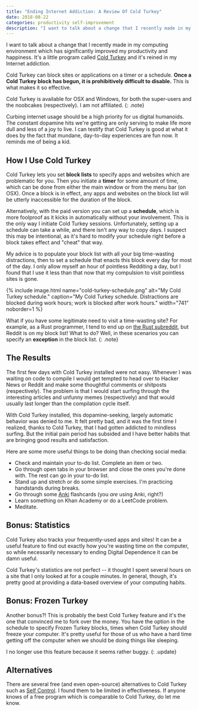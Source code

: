 ```yaml
---
title: "Ending Internet Addiction: A Review Of Cold Turkey"
date: 2018-08-22
categories: productivity self-improvement
description: "I want to talk about a change that I recently made in my computing environment which has significantly improved my productivity and happiness. It's a little program called Cold Turkey and it's reined in my Internet addiction."
---
```


I want to talk about a change that I recently made in my computing environment which has significantly improved my productivity and happiness. It's a little program called [Cold Turkey](https://getcoldturkey.com/) and it's reined in my Internet addiction.

Cold Turkey can block sites or applications on a timer or a schedule. **Once a Cold Turkey block has begun, it is prohibitively difficult to disable.** This is what makes it so effective.

Cold Turkey is available for OSX and Windows, for both the super-users and the noobcakes (respectively). I am not affiliated.
{: .note}

Curbing internet usage should be a high priority for us digital humanoids. The constant dopamine hits we're getting are only serving to make life more dull and less of a joy to live. I can testify that Cold Turkey is good at what it does by the fact that mundane, day-to-day experiences are fun now. It reminds me of being a kid.

## How I Use Cold Turkey

Cold Turkey lets you set **block lists** to specify apps and websites which are problematic for you. Then you initiate a **timer** for some amount of time, which can be done from either the main window or from the menu bar (on OSX). Once a block is in effect, any apps and websites on the block list will be utterly inaccessible for the duration of the block.

Alternatively, with the paid version you can set up a **schedule**, which is more foolproof as it kicks in automatically without your involvement. This is the only way I initiate Cold Turkey sessions. Unfortunately, setting up a schedule can take a while, and there isn't any way to copy days. I suspect this may be intentional, as it's hard to modify your schedule right before a block takes effect and "cheat" that way.

My advice is to populate your block list with all your big time-wasting distractions, then to set a schedule that enacts this block every day for most of the day. I only allow myself an hour of pointless Redditing a day, but I found that I use it less than that now that my compulsion to visit pointless sites is gone.

{% include image.html name="cold-turkey-schedule.png" alt="My Cold Turkey schedule." caption="My Cold Turkey schedule. Distractions are blocked during work hours; work is blocked after work hours." width="741" noborder=1
%}

What if you have some legitimate need to visit a time-wasting site? For example, as a Rust programmer, I tend to end up on [the Rust subreddit](https://reddit.com/r/rust), but Reddit is on my block list! What to do? Well, in these scenarios you can specify an **exception** in the block list.
{: .note}

## The Results

The first few days with Cold Turkey installed were not easy. Whenever I was waiting on code to compile I would get tempted to head over to Hacker News or Reddit and make some thoughtful comments or shitposts (respectively). The problem is that I would start surfing through the interesting articles and unfunny memes (respectively) and that would usually last longer than the compilation cycle itself.

With Cold Turkey installed, this dopamine-seeking, largely automatic behavior was denied to me. It felt pretty bad, and it was the first time I realized, thanks to Cold Turkey, that I had gotten addicted to mindless surfing. But the initial pain period has subsided and I have better habits that are bringing good results and satisfaction.

Here are some more useful things to be doing than checking social media:

* Check and maintain your to-do list. Complete an item or two.
* Go through open tabs in your browser and close the ones you're done with. The rest can go in your to-do list.
* Stand up and stretch or do some simple exercises. I'm practicing handstands during breaks.
* Go through some [Anki](https://apps.ankiweb.net/) flashcards (you *are* using Anki, right?)
* Learn something on Khan Academy or do a LeetCode problem.
* Meditate.

## Bonus: Statistics

Cold Turkey also tracks your frequently-used apps and sites! It can be a useful feature to find out exactly how you're wasting time on the computer, so while necessarily necessary to ending Digital Dependence it can be damn useful.

Cold Turkey's statistics are not perfect -- it thought I spent several hours on a site that I only looked at for a couple minutes. In general, though, it's pretty good at providing a data-based overview of your computing habits.

## Bonus: Frozen Turkey

Another bonus?! This is probably the best Cold Turkey feature and it's the one that convinced me to fork over the money. You have the option in the schedule to specify Frozen Turkey blocks, times when Cold Turkey should freeze your computer. It's pretty useful for those of us who have a hard time getting off the computer when we should be doing things like sleeping.

I no longer use this feature because it seems rather buggy.
{: .update}

## Alternatives

There are several free (and even open-source) alternatives to Cold Turkey such as [Self Control](https://selfcontrolapp.com/). I found them to be limited in effectiveness. If anyone knows of a free program which is comparable to Cold Turkey, do let me know.
